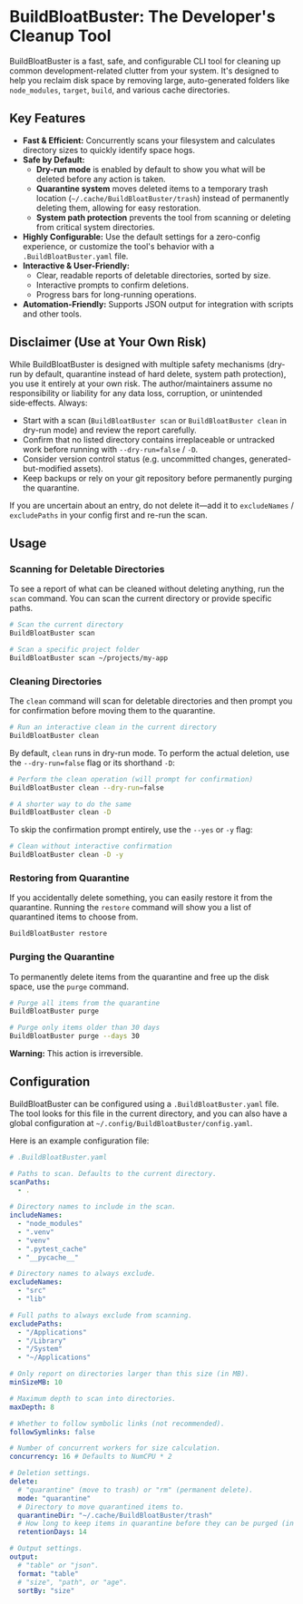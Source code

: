 # BuildBloatBuster: The Developer's Cleanup Tool

BuildBloatBuster is a fast, safe, and configurable CLI tool for cleaning up common development-related clutter from your system. It's designed to help you reclaim disk space by removing large, auto-generated folders like `node_modules`, `target`, `build`, and various cache directories.

## Key Features

- **Fast & Efficient:** Concurrently scans your filesystem and calculates directory sizes to quickly identify space hogs.
- **Safe by Default:**
    - **Dry-run mode** is enabled by default to show you what will be deleted before any action is taken.
    - **Quarantine system** moves deleted items to a temporary trash location (`~/.cache/BuildBloatBuster/trash`) instead of permanently deleting them, allowing for easy restoration.
    - **System path protection** prevents the tool from scanning or deleting from critical system directories.
- **Highly Configurable:** Use the default settings for a zero-config experience, or customize the tool's behavior with a `.BuildBloatBuster.yaml` file.
- **Interactive & User-Friendly:**
    - Clear, readable reports of deletable directories, sorted by size.
    - Interactive prompts to confirm deletions.
    - Progress bars for long-running operations.
- **Automation-Friendly:** Supports JSON output for integration with scripts and other tools.

## Disclaimer (Use at Your Own Risk)

While BuildBloatBuster is designed with multiple safety mechanisms (dry-run by default, quarantine instead of hard delete, system path protection), you use it entirely at your own risk. The author/maintainers assume no responsibility or liability for any data loss, corruption, or unintended side‑effects. Always:

- Start with a scan (`BuildBloatBuster scan` or `BuildBloatBuster clean` in dry-run mode) and review the report carefully.
- Confirm that no listed directory contains irreplaceable or untracked work before running with `--dry-run=false` / `-D`.
- Consider version control status (e.g. uncommitted changes, generated-but-modified assets).
- Keep backups or rely on your git repository before permanently purging the quarantine.

If you are uncertain about an entry, do not delete it—add it to `excludeNames` / `excludePaths` in your config first and re-run the scan.


## Usage

### Scanning for Deletable Directories

To see a report of what can be cleaned without deleting anything, run the `scan` command. You can scan the current directory or provide specific paths.

```bash
# Scan the current directory
BuildBloatBuster scan

# Scan a specific project folder
BuildBloatBuster scan ~/projects/my-app
```

### Cleaning Directories

The `clean` command will scan for deletable directories and then prompt you for confirmation before moving them to the quarantine.

```bash
# Run an interactive clean in the current directory
BuildBloatBuster clean
```

By default, `clean` runs in dry-run mode. To perform the actual deletion, use the `--dry-run=false` flag or its shorthand `-D`:

```bash
# Perform the clean operation (will prompt for confirmation)
BuildBloatBuster clean --dry-run=false

# A shorter way to do the same
BuildBloatBuster clean -D
```

To skip the confirmation prompt entirely, use the `--yes` or `-y` flag:

```bash
# Clean without interactive confirmation
BuildBloatBuster clean -D -y
```

### Restoring from Quarantine

If you accidentally delete something, you can easily restore it from the quarantine. Running the `restore` command will show you a list of quarantined items to choose from.

```bash
BuildBloatBuster restore
```

### Purging the Quarantine

To permanently delete items from the quarantine and free up the disk space, use the `purge` command.

```bash
# Purge all items from the quarantine
BuildBloatBuster purge

# Purge only items older than 30 days
BuildBloatBuster purge --days 30
```
**Warning:** This action is irreversible.

## Configuration

BuildBloatBuster can be configured using a `.BuildBloatBuster.yaml` file. The tool looks for this file in the current directory, and you can also have a global configuration at `~/.config/BuildBloatBuster/config.yaml`.

Here is an example configuration file:

```yaml
# .BuildBloatBuster.yaml

# Paths to scan. Defaults to the current directory.
scanPaths:
  - .

# Directory names to include in the scan.
includeNames:
  - "node_modules"
  - ".venv"
  - "venv"
  - ".pytest_cache"
  - "__pycache__"

# Directory names to always exclude.
excludeNames:
  - "src"
  - "lib"

# Full paths to always exclude from scanning.
excludePaths:
  - "/Applications"
  - "/Library"
  - "/System"
  - "~/Applications"

# Only report on directories larger than this size (in MB).
minSizeMB: 10

# Maximum depth to scan into directories.
maxDepth: 8

# Whether to follow symbolic links (not recommended).
followSymlinks: false

# Number of concurrent workers for size calculation.
concurrency: 16 # Defaults to NumCPU * 2

# Deletion settings.
delete:
  # "quarantine" (move to trash) or "rm" (permanent delete).
  mode: "quarantine"
  # Directory to move quarantined items to.
  quarantineDir: "~/.cache/BuildBloatBuster/trash"
  # How long to keep items in quarantine before they can be purged (in days).
  retentionDays: 14

# Output settings.
output:
  # "table" or "json".
  format: "table"
  # "size", "path", or "age".
  sortBy: "size"
```
